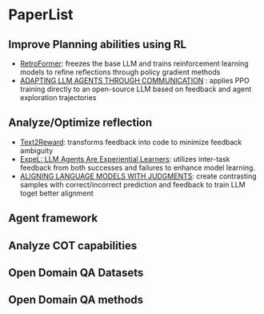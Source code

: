 # PaperList

## Improve Planning abilities using RL
* [RetroFormer](https://www.semanticscholar.org/reader/81b10e64133e775dab53153cc82277d276efe1f7): freezes the base LLM and trains reinforcement learning models to refine reflections through policy gradient methods
* [ADAPTING LLM AGENTS THROUGH COMMUNICATION](https://www.semanticscholar.org/reader/0581da0255edaf47817a899116388caf7d418273) : applies PPO training directly to an open-source LLM based on feedback and agent exploration trajectories


## Analyze/Optimize reflection
* [Text2Reward](https://www.semanticscholar.org/reader/c52b30a60fda5f23cc0d2241c4e127f5191bbb2d): transforms feedback into code to minimize feedback ambiguity
* [ExpeL: LLM Agents Are Experiential Learners](https://www.semanticscholar.org/reader/5e4597eb21a393b23e473cf66cb5ae8b27cab03e): utilizes inter-task feedback from both successes and failures to enhance model learning.
* [ALIGNING LANGUAGE MODELS WITH JUDGMENTS](https://arxiv.org/pdf/2312.14591.pdf): create contrasting samples with correct/incorrect prediction and feedback to train LLM toget better alignment


## Agent framework


## Analyze COT capabilities


## Open Domain QA Datasets


## Open Domain QA methods
